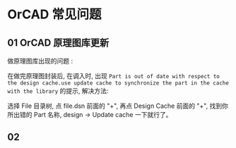# OrCAD 常见问题
## 01 OrCAD 原理图库更新
做原理图库出现的问题 :

在做完原理图封装后, 在调入时, 出现 `Part is out of date with respect to the design cache.use update cache to synchronize the part in the cache with the library` 的提示, 解决方法:

选择 File 目录树, 点 file.dsn 前面的 "+", 再点 Design Cache 前面的 "+", 找到你所出错的 Part 名称, design -> Update cache 一下就行了。

## 02
